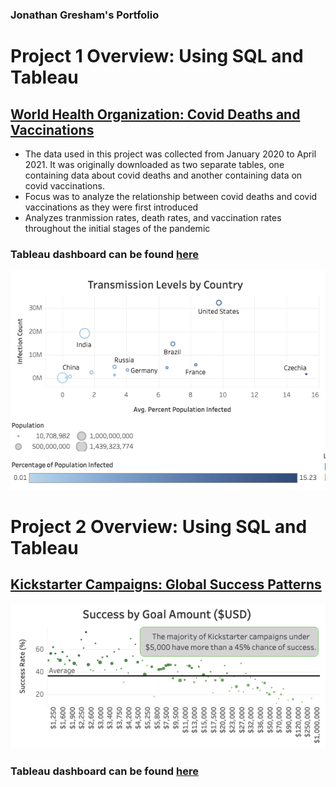 ### Jonathan Gresham's Portfolio

# Project 1 Overview: Using SQL and Tableau
## [**World Health Organization: Covid Deaths and Vaccinations**](https://github.com/jgreshy/Covid-Portfolio-Project)

- The data used in this project was collected from January 2020 to April 2021. It was originally downloaded as two separate tables, one containing data about covid deaths and another containing data on covid vaccinations.
- Focus was to analyze the relationship between covid deaths and covid vaccinations as they were first introduced
- Analyzes tranmission rates, death rates, and vaccination rates throughout the initial stages of the pandemic
### Tableau dashboard can be found [here](https://public.tableau.com/app/profile/jonathan.gresham/viz/CovidProject_16558078529460/Dashboard1)

![Transmission Levels By Country](https://github.com/jgreshy/Jonathan-Gresham-Portfolio/blob/main/images/Screen%20Shot%202022-06-26%20at%204.10.22%20PM.png?raw=true)

# Project 2 Overview: Using SQL and Tableau
## [**Kickstarter Campaigns: Global Success Patterns**](https://github.com/jgreshy/kickstarter)

![Success Rate of Campaign Goal Amounts](https://github.com/jgreshy/Jonathan-Gresham-Portfolio/blob/main/images/Screen%20Shot%202022-07-17%20at%205.31.21%20PM.png)

### Tableau dashboard can be found [here](https://public.tableau.com/app/profile/jonathan.gresham/viz/KickstarterPortfolioProjectDashboard/Dashboard1)
